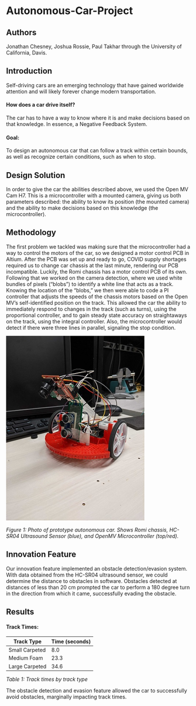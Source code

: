 # Autonomous-Car-Project
## Authors
Jonathan Chesney, Joshua Rossie, Paul Takhar through the University of California, Davis.

## Introduction
Self-driving cars are an emerging technology that have gained worldwide attention and will likely forever change modern transportation.

#### How does a car drive itself?
The car has to have a way to know where it is and make decisions based on that knowledge. In essence, a Negative Feedback System. 

#### Goal:
To design an autonomous car that can follow a track within certain bounds, as well as recognize certain conditions, such as when to stop.

## Design Solution
In order to give the car the abilities described above, we used the Open MV Cam H7. This is a microcontroller with a mounted camera, giving us both parameters described: the ability to know its position (the mounted camera) and the ability to make decisions based on this knowledge (the microcontroller).

## Methodology
The first problem we tackled was making sure that the microcontroller had a way to control the motors of the car, so we designed a motor control PCB in Altium. After the PCB was set up and ready to go, COVID supply shortages required us to change car chassis at the last minute, rendering our PCB incompatible. Luckily, the Romi chassis has a motor control PCB of its own. Following that we worked on the camera detection, where we used white bundles of pixels (“blobs”) to identify a white line that acts as a track. Knowing the location of the “blobs,” we then were able to code a PI controller that adjusts the speeds of the chassis motors based on the Open MV’s self-identified position on the track. This allowed the car the ability to immediately respond to changes in the track (such as turns), using the proportional controller, and to gain steady state accuracy on straightaways on the track, using the integral controller. Also, the microcontroller would detect if there were three lines in parallel, signaling the stop condition.

![Image of Vehicle](media/vehicle.jpg)

*Figure 1: Photo of prototype autonomous car. Shows Romi chassis, HC-SR04 Ultrasound Sensor (blue), and OpenMV Microcontroller (top/red).*

## Innovation Feature
Our innovation feature implemented an obstacle detection/evasion system. With data obtained from the HC-SR04 ultrasound sensor, we could determine the distance to obstacles in software. Obstacles detected at distances of less than 20 cm prompted the car to perform a 180 degree turn in the direction from which it came, successfully evading the obstacle.

## Results
#### Track Times:
Track Type | Time (seconds)
-----------|---------------
Small Carpeted | 8.0
Medium Foam | 23.3
Large Carpeted | 34.6

*Table 1: Track times by track type*

The obstacle detection and evasion feature allowed the car to successfully avoid obstacles, marginally impacting track times.
